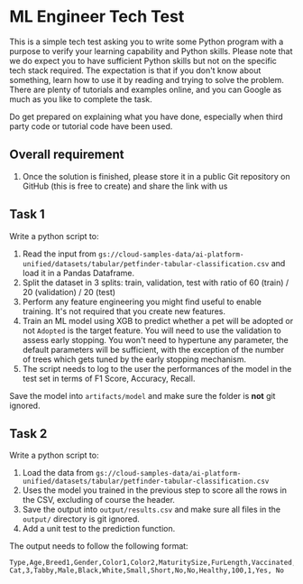 # ML Engineer Tech Test

This is a simple tech test asking you to write some Python program with a purpose to verify your learning capability and Python skills. 
Please note that we do expect you to have sufficient Python skills but not on the specific tech stack required. The expectation
is that if you don't know about something, learn how to use it by reading and trying to solve the problem. There are 
plenty of tutorials and examples online, and you can Google as much as you like to complete the task. 

Do get prepared on explaining what you have done, especially when third party code or tutorial code have been used.

## Overall requirement
1. Once the solution is finished, please store it in a public Git repository on GitHub (this is free to create) and share the link with us



## Task 1
Write a python script to:
1. Read the input from `gs://cloud-samples-data/ai-platform-unified/datasets/tabular/petfinder-tabular-classification.csv` and load it in a Pandas Dataframe.
2. Split the dataset in 3 splits: train, validation, test with ratio of 60 (train) / 20 (validation) / 20 (test)
3. Perform any feature engineering  you might find useful to enable training. It's not required that you create new features. 
4. Train an ML model using XGB to predict whether a pet will be adopted or not `Adopted` is the target feature. You will need to use the validation to assess early stopping. You won't need to hypertune any parameter, the default parameters will be sufficient, with the exception of the number of trees which gets tuned by the early stopping mechanism.
5. The script needs to log to the user the performances of the model in the test set in terms of F1 Score, Accuracy, Recall.

Save the model into `artifacts/model` and make sure the folder is <b>not</b> git ignored.


## Task 2
Write a python script to:
1. Load the data from `gs://cloud-samples-data/ai-platform-unified/datasets/tabular/petfinder-tabular-classification.csv`
2. Uses the model you trained in the previous step to score all the rows in the CSV, excluding of course the header.
3. Save the output into `output/results.csv` and make sure all files in the `output/` directory is git ignored.
4. Add a unit test to the prediction function.


The output needs to follow the following format:
```
Type,Age,Breed1,Gender,Color1,Color2,MaturitySize,FurLength,Vaccinated,Sterilized,Health,Fee,PhotoAmt,Adopted,Adopted_prediction
Cat,3,Tabby,Male,Black,White,Small,Short,No,No,Healthy,100,1,Yes, No
```


